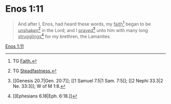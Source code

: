 # Enos 1:11

> And after I, Enos, had heard these words, my <u>faith</u>[^a] began to be <u>unshaken</u>[^b] in the Lord; and I <u>prayed</u>[^c] unto him with many long <u>strugglings</u>[^d] for my brethren, the Lamanites.

[Enos 1:11](https://www.churchofjesuschrist.org/study/scriptures/bofm/enos/1?lang=eng&id=p11#p11)


[^a]: TG [Faith.](https://www.churchofjesuschrist.org/study/scriptures/tg/faith?lang=eng)
[^b]: TG [Steadfastness.](https://www.churchofjesuschrist.org/study/scriptures/tg/steadfastness?lang=eng)
[^c]: [[Genesis 20.7|Gen. 20:7]]; [[1 Samuel 7.5|1 Sam. 7:5]]; [[2 Nephi 33.3|2 Ne. 33:3]]; W of M 1:8.
[^d]: [[Ephesians 6.18|Eph. 6:18.]]
